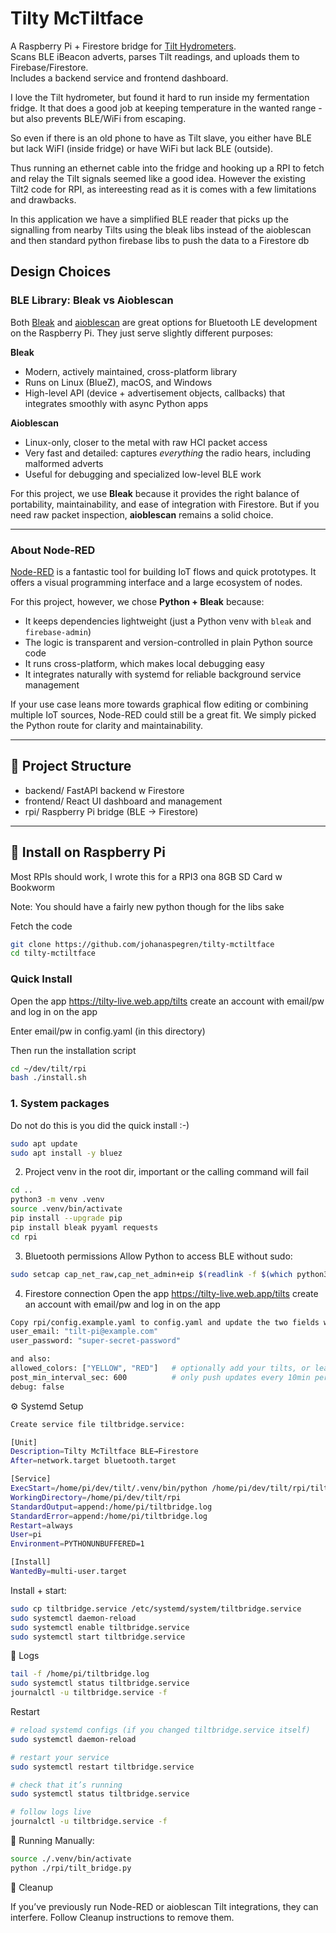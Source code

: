 # Tilty McTiltface

A Raspberry Pi + Firestore bridge for [Tilt Hydrometers](https://tilthydrometer.com).  
Scans BLE iBeacon adverts, parses Tilt readings, and uploads them to Firebase/Firestore.  
Includes a backend service and frontend dashboard.

I love the Tilt hydrometer, but found it hard to run inside my fermentation fridge.
It that does a good job at keeping temperature in the wanted range - but also prevents BLE/WiFi from escaping.

So even if there is an old phone to have as Tilt slave, you either have BLE but lack WiFI (inside fridge)
or have WiFi but lack BLE (outside).

Thus running an ethernet cable into the fridge and hooking up a RPI to fetch and relay the
Tilt signals seemed like a good idea. However the existing Tilt2 code for RPI, as intereesting read as it is comes with a few limitations and drawbacks.

In this application we have a simplified BLE reader that picks up the signalling from nearby Tilts using the bleak libs instead of the aioblescan and then standard python firebase libs to push the data to a Firestore db

## Design Choices

### BLE Library: Bleak vs Aioblescan

Both [Bleak](https://github.com/hbldh/bleak) and [aioblescan](https://github.com/frawau/aioblescan) are great options for Bluetooth LE development on the Raspberry Pi. They just serve slightly different purposes:

**Bleak**

- Modern, actively maintained, cross-platform library
- Runs on Linux (BlueZ), macOS, and Windows
- High-level API (device + advertisement objects, callbacks) that integrates smoothly with async Python apps

**Aioblescan**

- Linux-only, closer to the metal with raw HCI packet access
- Very fast and detailed: captures _everything_ the radio hears, including malformed adverts
- Useful for debugging and specialized low-level BLE work

For this project, we use **Bleak** because it provides the right balance of portability, maintainability, and ease of integration with Firestore. But if you need raw packet inspection, **aioblescan** remains a solid choice.

---

### About Node-RED

[Node-RED](https://nodered.org/) is a fantastic tool for building IoT flows and quick prototypes. It offers a visual programming interface and a large ecosystem of nodes.

For this project, however, we chose **Python + Bleak** because:

- It keeps dependencies lightweight (just a Python venv with `bleak` and `firebase-admin`)
- The logic is transparent and version-controlled in plain Python source code
- It runs cross-platform, which makes local debugging easy
- It integrates naturally with systemd for reliable background service management

If your use case leans more towards graphical flow editing or combining multiple IoT sources, Node-RED could still be a great fit. We simply picked the Python route for clarity and maintainability.

---

## 📂 Project Structure

- backend/ FastAPI backend w Firestore
- frontend/ React UI dashboard and management
- rpi/ Raspberry Pi bridge (BLE -> Firestore)

---

## 🔧 Install on Raspberry Pi

Most RPIs should work, I wrote this for a RPI3 ona 8GB SD Card w Bookworm

Note: You should have a fairly new python though for the libs sake

Fetch the code
```bash
git clone https://github.com/johanaspegren/tilty-mctiltface
cd tilty-mctiltface
```

### Quick Install

Open the app https://tilty-live.web.app/tilts
create an account with email/pw and log in on the app

Enter email/pw in config.yaml (in this directory)

Then run the installation script

```bash
cd ~/dev/tilt/rpi
bash ./install.sh
```

### 1. System packages

Do not do this is you did the quick install :-)

```bash
sudo apt update
sudo apt install -y bluez
```

2. Project venv in the root dir, important or the calling command will fail

```bash
cd ..
python3 -m venv .venv
source .venv/bin/activate
pip install --upgrade pip
pip install bleak pyyaml requests
cd rpi
```

3. Bluetooth permissions
   Allow Python to access BLE without sudo:

```bash
sudo setcap cap_net_raw,cap_net_admin+eip $(readlink -f $(which python3))
```

4. Firestore connection
   Open the app https://tilty-live.web.app/tilts
   create an account with email/pw and log in on the app

```bash
Copy rpi/config.example.yaml to config.yaml and update the two fields with your email/pw:
user_email: "tilt-pi@example.com"
user_password: "super-secret-password"

and also:
allowed_colors: ["YELLOW", "RED"]   # optionally add your tilts, or leave [] for all
post_min_interval_sec: 600          # only push updates every 10min per Tilt
debug: false
```

⚙️ Systemd Setup

```bash
Create service file tiltbridge.service:

[Unit]
Description=Tilty McTiltface BLE→Firestore
After=network.target bluetooth.target

[Service]
ExecStart=/home/pi/dev/tilt/.venv/bin/python /home/pi/dev/tilt/rpi/tilt_bridge.py
WorkingDirectory=/home/pi/dev/tilt/rpi
StandardOutput=append:/home/pi/tiltbridge.log
StandardError=append:/home/pi/tiltbridge.log
Restart=always
User=pi
Environment=PYTHONUNBUFFERED=1

[Install]
WantedBy=multi-user.target
```

Install + start:

```bash
sudo cp tiltbridge.service /etc/systemd/system/tiltbridge.service
sudo systemctl daemon-reload
sudo systemctl enable tiltbridge.service
sudo systemctl start tiltbridge.service
```

📝 Logs

```bash
tail -f /home/pi/tiltbridge.log
sudo systemctl status tiltbridge.service
journalctl -u tiltbridge.service -f
```

Restart

```bash
# reload systemd configs (if you changed tiltbridge.service itself)
sudo systemctl daemon-reload

# restart your service
sudo systemctl restart tiltbridge.service

# check that it’s running
sudo systemctl status tiltbridge.service

# follow logs live
journalctl -u tiltbridge.service -f

```

🚀 Running
Manually:

```bash
source ./.venv/bin/activate
python ./rpi/tilt_bridge.py
```

🧹 Cleanup

If you’ve previously run Node-RED or aioblescan Tilt integrations, they can interfere.
Follow Cleanup instructions
to remove them.

